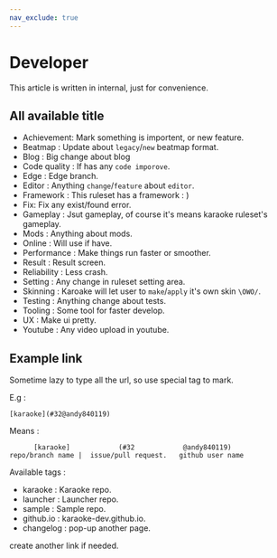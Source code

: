 ```yaml
---
nav_exclude: true
---
```


# Developer

This article is written in internal, just for convenience.

## All available title

- Achievement: Mark something is importent, or new feature.
- Beatmap : Update about `legacy`/`new` beatmap format.
- Blog : Big change about blog
- Code quality : If has any `code imporove`.
- Edge : Edge branch.
- Editor : Anything `change`/`feature` about `editor`.
- Framework : This ruleset has a framework : )
- Fix: Fix any exist/found error.
- Gameplay : Jsut gameplay, of course it's means karaoke ruleset's gameplay.
- Mods : Anything about mods.
- Online : Will use if have.
- Performance : Make things run faster or smoother.
- Result : Result screen.
- Reliability : Less crash.
- Setting : Any change in ruleset setting area.
- Skinning : Karoake will let user to `make`/`apply` it's own skin `\OWO/`.
- Testing : Anything change about tests.
- Tooling : Some tool for faster develop.
- UX : Make ui pretty.
- Youtube : Any video upload in youtube.

## Example link

Sometime lazy to type all the url, so use special tag to mark.

E.g : 

```
[karaoke](#32@andy840119)
```

Means :

```
      [karaoke]            (#32            @andy840119)
repo/branch name |  issue/pull request.   github user name
```

Available tags : 

-  karaoke : Karaoke repo.
-  launcher : Launcher repo.
-  sample : Sample repo.
-  github.io : karaoke-dev.github.io.
-  changelog : pop-up another page.

create another link if needed.